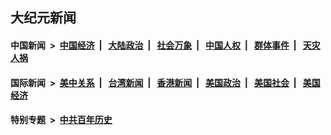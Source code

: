 ## 大纪元新闻

#### 中国新闻 &nbsp;>&nbsp; [中国经济](indexes/ncid283/README.md?07201645) &nbsp;| &nbsp; [大陆政治](indexes/ncid277/README.md?07201645) &nbsp;| &nbsp; [社会万象](indexes/ncid282/README.md?07201645) &nbsp;| &nbsp; [中国人权](indexes/ncid278/README.md?07201645) &nbsp;| &nbsp; [群体事件](indexes/ncid279/README.md?07201645) &nbsp;| &nbsp; [天灾人祸](indexes/ncid280/README.md?07201645)

#### 国际新闻 &nbsp;>&nbsp; [美中关系](indexes/nf1412576/README.md?07201645) &nbsp;| &nbsp; [台湾新闻](indexes/ncid1349361/README.md?07201645) &nbsp;| &nbsp; [香港新闻](indexes/ncid1349362/README.md?07201645) &nbsp;| &nbsp; [美国政治](indexes/ncid1078159/README.md?07201645) &nbsp;| &nbsp; [美国社会](indexes/ncid1078160/README.md?07201645) &nbsp;| &nbsp; [美国经济](indexes/ncid1078158/README.md?07201645)

#### 特别专题 &nbsp;>&nbsp; [中共百年历史](https://github.com/epoch-news/epoch-special/blob/master/README.md?07201645)  
